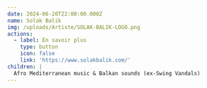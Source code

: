 ```yaml
---
date: 2024-06-20T22:00:00.000Z
name: Solak Balik
img: /uploads/Artiste/SOLAK-BALIK-LOGO.png
actions:
  - label: En savoir plus
    type: button
    icon: false
    link: 'https://www.solakbalik.com/'
children: |
  Afro Mediterranean music & Balkan sounds (ex-Swing Vandals)
---
```


